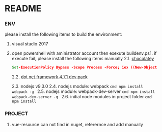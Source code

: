 # README

### ENV
please install the following items to build the environment:

1. visual studio 2017
2. open powershell with aministrator account then exexute buildenv.ps1. if execute fail, please install the following items manually 
    2.1. [chocolatey](https://chocolatey.org/install)
    ```cmd
    Set-ExecutionPolicy Bypass -Scope Process -Force; iex ((New-Object System.Net.WebClient).DownloadString('https://chocolatey.org/install.ps1'))
    ```
    2.2. [dot net framework 4.7.1 dev pack](https://www.microsoft.com/en-us/download/details.aspx?id=56119)

    2.3. nodejs v9.3.0
    2.4. nodejs module: webpack
        ```cmd
        npm install webpack -g
        ```
    2.5. nodejs module: webpack-dev-server
        ```cmd
        npm install webpack-dev-server -g
        ```
    2.6. initial node modules in project folder
        ```cmd
        npm install
        ```

### PROJECT
1. vue-resource can not find in nuget, referernce and add manually
